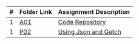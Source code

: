 
|   #   | Folder Link                            | Assignment Description                               |
| :---: | -------------------------------------- | ---------------------------------------------------- |
|   1  | [A01](./FakeAssignments/A01/README.md) | [Code Repository](./FakeAssignments/A01/README.md) |
|   1  | [P02](./FakeAssignments/A01/README.md) | [Using Json and Getch](./FakeAssignments/A01/README.md) |
